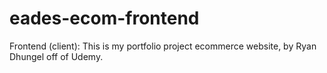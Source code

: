 # eades-ecom-frontend
Frontend (client): This is my portfolio project ecommerce website, by Ryan Dhungel off of Udemy.
